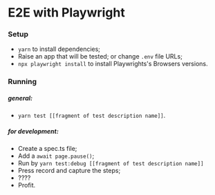 # E2E with Playwright

### Setup

- ``yarn`` to install dependencies;
- Raise an app that will be tested; or change ``.env`` file URLs;
- ``npx playwright install`` to install Playwrights's Browsers versions.

### Running

##### general: 

- ``yarn test [[fragment of test description name]]``.

##### for development:

- Create a spec.ts file;
- Add a ``await page.pause()``;
- Run by ``yarn test:debug [[fragment of test description name]]``
- Press record and capture the steps;
- ????
- Profit.
